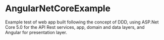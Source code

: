 # AngularNetCoreExample
Example test of web app built following the concept of DDD, using ASP.Net Core 5.0 for the API Rest services, app, domain and data layers, and Angular for presentation layer.

